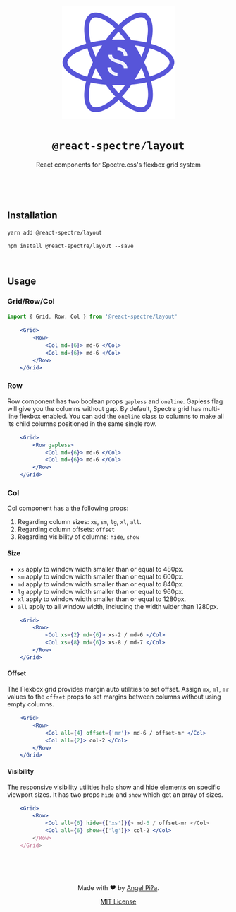 <div align=center>
<img src="assets/react-spectre-logo.png" width="256" height="256">

# `@react-spectre/layout`
React components for Spectre.css's flexbox grid system

<br><br><br>
</div>

## Installation

```shell
yarn add @react-spectre/layout
```

```shell
npm install @react-spectre/layout --save
```

<br>

## Usage

### Grid/Row/Col

```js
import { Grid, Row, Col } from '@react-spectre/layout'
```

```jsx
    <Grid>
        <Row>
            <Col md={6}> md-6 </Col>
            <Col md={6}> md-6 </Col>
        </Row>
    </Grid>
```

### Row

Row component has two boolean props `gapless` and `oneline`. Gapless flag will give you the columns without gap.
By default, Spectre grid has multi-line flexbox enabled. You can add the `oneline` class to columns to make all its child columns positioned in the same single row.


```jsx
    <Grid>
        <Row gapless>
            <Col md={6}> md-6 </Col>
            <Col md={6}> md-6 </Col>
        </Row>
    </Grid>
```

### Col

Col component has a the following props:
1. Regarding column sizes: `xs`, `sm`, `lg`, `xl`, `all`.
2. Regarding column offsets: `offset`
3. Regarding visibility of columns: `hide`, `show`

#### Size

* `xs` apply to window width smaller than or equal to 480px.
* `sm` apply to window width smaller than or equal to 600px.
* `md` apply to window width smaller than or equal to 840px.
* `lg` apply to window width smaller than or equal to 960px.
* `xl` apply to window width smaller than or equal to 1280px.
* `all` apply to all window width, including the width wider than 1280px.


```jsx
    <Grid>
        <Row>
            <Col xs={2} md={6}> xs-2 / md-6 </Col>
            <Col xs={8} md={6}> xs-8 / md-7 </Col>
        </Row>
    </Grid>
```

#### Offset

The Flexbox grid provides margin auto utilities to set offset. Assign `mx`, `ml`, `mr` values to the `offset` props to set margins between columns without using empty columns.

```jsx
    <Grid>
        <Row>
            <Col all={4} offset={'mr'}> md-6 / offset-mr </Col>
            <Col all={2}> col-2 </Col>
        </Row>
    </Grid>
```

#### Visibility

The responsive visibility utilities help show and hide elements on specific viewport sizes.
It has two props `hide` and `show` which get an array of sizes.

```jsx
    <Grid>
        <Row>
            <Col all={6} hide={['xs']}{> md-6 / offset-mr </Col>
            <Col all={6} show={['lg']}> col-2 </Col>
        </Row>
    </Grid>
```


<div align=center>
<br><br><br>

Made with :heart: by [Angel Pi?a](https://github.com/0aps).

[MIT License](LICENSE)

</div>
